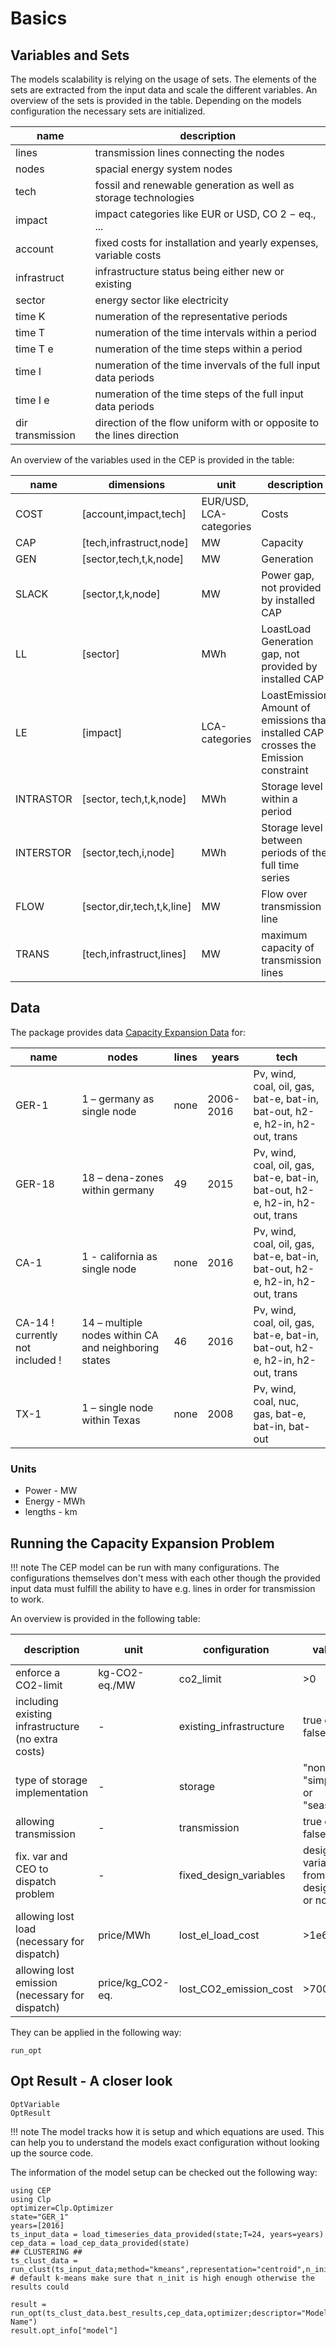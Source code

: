 # Basics
## Variables and Sets
The models scalability is relying on the usage of sets. The elements of the sets are extracted from the input data and scale the different variables. An overview of the sets is provided in the table. Depending on the models configuration the necessary sets are initialized.

| name             | description                                                           |
|------------------|-----------------------------------------------------------------------|
| lines            | transmission lines connecting the nodes                               |
| nodes            | spacial energy system nodes                                           |
| tech             | fossil and renewable generation as well as storage technologies       |
| impact           | impact categories like EUR or USD, CO 2 − eq., ...                    |
| account          | fixed costs for installation and yearly expenses, variable costs      |
| infrastruct      | infrastructure status being either new or existing                    |
| sector           | energy sector like electricity                                        |
| time K           | numeration of the representative periods                              |
| time T           | numeration of the time intervals within a period                      |
| time T e         | numeration of the time steps within a period                          |
| time I           | numeration of the time invervals of the full input data periods       |
| time I e         | numeration of the time steps of the full input data periods           |
| dir transmission | direction of the flow uniform with or opposite to the lines direction |



An overview of the variables used in the CEP is provided in the table:

| name      | dimensions                 | unit                    | description                                                                          |
|-----------|----------------------------|-------------------------|--------------------------------------------------------------------------------------|
| COST      | [account,impact,tech]      | EUR/USD, LCA-categories | Costs                                                                                |
| CAP       | [tech,infrastruct,node]    | MW                      | Capacity                                                                             |
| GEN       | [sector,tech,t,k,node]     | MW                      | Generation                                                                           |
| SLACK     | [sector,t,k,node]          | MW                      | Power gap, not provided by installed CAP                                             |
| LL        | [sector]                   | MWh                     | LoastLoad Generation gap, not provided by installed CAP                              |
| LE        | [impact]                   | LCA-categories          | LoastEmission Amount of emissions that installed CAP crosses the Emission constraint |
| INTRASTOR | [sector, tech,t,k,node]    | MWh                     | Storage level within a period                                                        |
| INTERSTOR | [sector,tech,i,node]       | MWh                     | Storage level between periods of the full time series                                |
| FLOW      | [sector,dir,tech,t,k,line] | MW                      | Flow over transmission line                                                          |
| TRANS     | [tech,infrastruct,lines]   | MW                      | maximum capacity of transmission lines                                               |

## Data

The package provides data [Capacity Expansion Data](@ref) for:

| name   | nodes                                                | lines | years     | tech                                                                         |
|--------|------------------------------------------------------|-------|-----------|------------------------------------------------------------------------------|
| GER-1  | 1 – germany as single node                           | none  | 2006-2016 | Pv, wind, coal, oil, gas, bat-e, bat-in, bat-out, h2-e, h2-in, h2-out, trans |
| GER-18 | 18 – dena-zones within germany                       | 49    | 2015      | Pv, wind, coal, oil, gas, bat-e, bat-in, bat-out, h2-e, h2-in, h2-out, trans |
| CA-1   | 1 - california as single node                        | none  | 2016      | Pv, wind, coal, oil, gas, bat-e, bat-in, bat-out, h2-e, h2-in, h2-out, trans |
| CA-14 ! currently not included ! | 14 – multiple nodes within CA and neighboring states | 46    | 2016      | Pv, wind, coal, oil, gas, bat-e, bat-in, bat-out, h2-e, h2-in, h2-out, trans |
| TX-1   | 1 – single node within Texas                         | none  | 2008      | Pv, wind, coal, nuc, gas, bat-e, bat-in, bat-out                             |

### Units
- Power - MW
- Energy - MWh
- lengths - km

## Running the Capacity Expansion Problem

!!! note
    The CEP model can be run with many configurations. The configurations themselves don't mess with each other though the provided input data must fulfill the ability to have e.g. lines in order for transmission to work.

An overview is provided in the following table:

| description                                                                          |  unit            | configuration           | values                                      | type           | default value |
|--------------------------------------------------------------------------------------|------------------|-------------------------|---------------------------------------------|----------------|---------------|
| enforce a CO2-limit                                                                  | kg-CO2-eq./MW    | co2_limit               | >0                                          | ::Number       | Inf           |
| including existing infrastructure (no extra costs)                                   | -                | existing_infrastructure | true or false                               | ::Bool         | false         |
| type of storage implementation                                                       | -                | storage                 | "none", "simple" or "seasonal"              | ::String       | "none"        |
| allowing transmission                                                                | -                | transmission            | true or false                               | ::Bool         | false         |
| fix. var and CEO to dispatch problem | -                | fixed_design_variables  | design variables from design run or nothing | ::OptVariables | nothing       |
| allowing lost load (necessary for dispatch)                        | price/MWh        | lost_el_load_cost       | >1e6                                        | ::Number       | Inf           |
| allowing lost emission (necessary for dispatch)                    | price/kg_CO2-eq. | lost_CO2_emission_cost  | >700                                        | ::Number       | Inf           |

They can be applied in the following way:
```@docs
run_opt
```
## Opt Result - A closer look
```@docs
OptVariable
OptResult
```
!!! note
    The model tracks how it is setup and which equations are used. This can help you to understand the models exact configuration without looking up the source code.

The information of the model setup can be checked out the following way:
```@setup opt_info
using CEP
using Clp
optimizer=Clp.Optimizer
state="GER_1"
years=[2016]
ts_input_data = load_timeseries_data_provided(state;T=24, years=years)
cep_data = load_cep_data_provided(state)
## CLUSTERING ##
ts_clust_data = run_clust(ts_input_data;method="kmeans",representation="centroid",n_init=10,n_clust=5) # default k-means make sure that n_init is high enough otherwise the results could
```
```@example opt_info
result = run_opt(ts_clust_data.best_results,cep_data,optimizer;descriptor="Model Name")
result.opt_info["model"]
```
